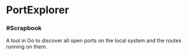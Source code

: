 # PortExplorer
### #Scrapbook 
A tool in Go to discover all open ports on the local system and the routes running on them.
